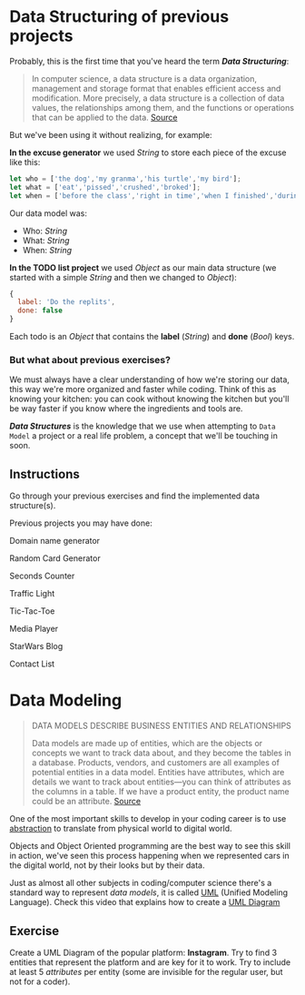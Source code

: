 # Data Structuring of previous projects

Probably, this is the first time that you've heard the term ***Data Structuring***:

> In computer science, a data structure is a data organization, management and storage format that enables efficient access and modification. More precisely, a data structure is a collection of data values, the relationships among them, and the functions or operations that can be applied to the data. [Source](https://en.wikipedia.org/wiki/Data_structure)

But we've been using it without realizing, for example:

**In the excuse generator** we used *String* to store each piece of the excuse like this:
```js
let who = ['the dog','my granma','his turtle','my bird'];
let what = ['eat','pissed','crushed','broked'];
let when = ['before the class','right in time','when I finished','during my lunch','while I was praying'];
```
Our data model was:
+ Who: *String*
+ What: *String*
+ When: *String*

**In the TODO list project** we used *Object* as our main data structure (we started with a simple *String* and then we changed to *Object*):
```js
{
  label: 'Do the replits',
  done: false
}
```

Each todo is an *Object* that contains the **label** (*String*) and **done** (*Bool*) keys. 

### But what about previous exercises?

We must always have a clear understanding of how we're storing our data, this way we're more organized and faster while coding. Think of this as knowing your kitchen: you can cook without knowing the kitchen but you'll be way faster if you know where the ingredients and tools are. 


***Data Structures*** is the knowledge that we use when attempting to `Data Model` a project or a real life problem, a concept that we'll be touching in soon. 

## Instructions

Go through your previous exercises and find the implemented data structure(s). 

Previous projects you may have done:

Domain name generator

Random Card Generator 

Seconds Counter

Traffic Light

Tic-Tac-Toe

Media Player

StarWars Blog

Contact List

# Data Modeling

> DATA MODELS DESCRIBE BUSINESS ENTITIES AND RELATIONSHIPS
>
> Data models are made up of entities, which are the objects or concepts we want to track data about, and they become the tables in a database. Products, vendors, and customers are all examples of potential entities in a data model. Entities have attributes, which are details we want to track about entities—you can think of attributes as the columns in a table. If we have a product entity, the product name could be an attribute. [Source](https://www.credera.com/blog/technology-solutions/data-modeling-explained-in-10-minutes-or-less/)

One of the most important skills to develop in your coding career is to use [abstraction](https://en.wikipedia.org/wiki/Abstraction_(computer_science)) to translate from physical world to digital world.

Objects and Object Oriented programming are the best way to see this skill in action, we've seen this process happening when we represented cars in the digital world, not by their looks but by their data.

Just as almost all other subjects in coding/computer science there's a standard way to represent *data models*, it is called [UML](https://en.wikipedia.org/wiki/Unified_Modeling_Language) (Unified Modeling Language). Check this video that explains how to create a [UML Diagram](https://www.youtube.com/watch?v=UI6lqHOVHic&list=PLUoebdZqEHTxNC7hWPPwLsBmWI0KEhZOd)

## Exercise

Create a UML Diagram of the popular platform: **Instagram**. Try to find 3 entities that represent the platform and are key for it to work. Try to include at least 5 *attributes* per entity (some are invisible for the regular user, but not for a coder).
